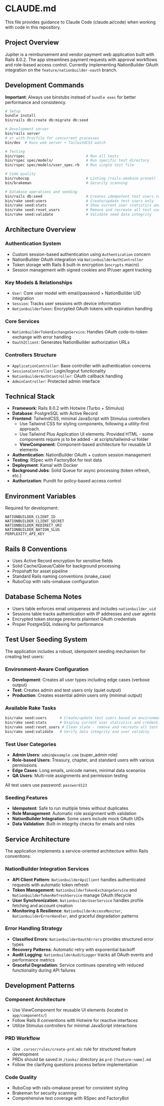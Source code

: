 # CLAUDE.md

This file provides guidance to Claude Code (claude.ai/code) when working with code in this repository.

## Project Overview

Jupiter is a reimbursement and vendor payment web application built with Rails 8.0.2. The app streamlines payment requests with approval workflows and role-based access control. Currently implementing NationBuilder OAuth integration on the `feature/nationbuilder-oauth` branch.

## Development Commands

**Important**: Always use binstubs instead of `bundle exec` for better performance and consistency.

```bash
# Setup
bundle install
bin/rails db:create db:migrate db:seed

# Development server
bin/rails server
# or with Procfile for concurrent processes
bin/dev  # Runs web server + TailwindCSS watch

# Testing
bin/rspec                            # Run all tests
bin/rspec spec/models/               # Run specific test directory
bin/rspec spec/models/user_spec.rb   # Run single test file

# Code quality
bin/rubocop                          # Linting (rails-omakase preset)
bin/brakeman                         # Security scanning

# Database operations and seeding
bin/rails db:seed                    # Creates idempotent test users (environment-aware)
bin/rake seed:users                  # Create/update test users only
bin/rake seed:stats                  # Show current user statistics and test credentials
bin/rake seed:reset_users            # Remove and recreate all test users
bin/rake seed:validate               # Validate seed data integrity
```

## Architecture Overview

### Authentication System
- Custom session-based authentication using `Authentication` concern
- NationBuilder OAuth integration via `NationbuilderAuthController`
- Token storage with Rails 8 built-in encryption (`encrypts` macro)
- Session management with signed cookies and IP/user agent tracking

### Key Models & Relationships
- `User`: Core user model with email/password + NationBuilder UID integration
- `Session`: Tracks user sessions with device information
- `NationbuilderToken`: Encrypted OAuth tokens with expiration handling

### Core Services
- `NationbuilderTokenExchangeService`: Handles OAuth code-to-token exchange with error handling
- `Oauth2Client`: Generates NationBuilder authorization URLs

### Controllers Structure
- `ApplicationController`: Base controller with authentication concerns
- `SessionsController`: Login/logout functionality
- `NationbuilderAuthController`: OAuth callback handling
- `AdminController`: Protected admin interface

## Technical Stack

- **Framework**: Rails 8.0.2 with Hotwire (Turbo + Stimulus)
- **Database**: PostgreSQL with Active Record
- **Frontend**: TailwindCSS, minimal JavaScript with Stimulus controllers
    - Use Tailwind CSS for styling components, following a utility-first approach.
    - Use Tailwind Plus Application UI elements. Provided HTML - some components require js to be added - at scripts/tailwind-ui folder
    - **ViewComponent**: Component-based architecture for reusable UI elements
- **Authentication**: NationBuilder OAuth + custom session management
- **Testing**: RSpec with FactoryBot for test data
- **Deployment**: Kamal with Docker
- **Background Jobs**: Solid Queue for async processing (token refresh, etc.)
- **Authorization**: Pundit for policy-based access control

## Environment Variables

Required for development:
```
NATIONBUILDER_CLIENT_ID
NATIONBUILDER_CLIENT_SECRET
NATIONBUILDER_REDIRECT_URI
NATIONBUILDER_NATION_SLUG
PERPLEXITY_API_KEY
```

## Rails 8 Conventions

- Uses Active Record encryption for sensitive fields
- Solid Cache/Queue/Cable for background processing
- Propshaft for asset pipeline
- Standard Rails naming conventions (snake_case)
- RuboCop with rails-omakase configuration

## Database Schema Notes

- Users table enforces email uniqueness and includes `nationbuilder_uid`
- Sessions table tracks authentication with IP addresses and user agents
- Encrypted token storage prevents plaintext OAuth credentials
- Proper PostgreSQL indexing for performance

## Test User Seeding System

The application includes a robust, idempotent seeding mechanism for creating test users:

### Environment-Aware Configuration
- **Development**: Creates all user types including edge cases (verbose output)
- **Test**: Creates admin and test users only (quiet output)
- **Production**: Creates essential admin users only (minimal output)

### Available Rake Tasks
```bash
bin/rake seed:users      # Create/update test users based on environment
bin/rake seed:stats      # Display current user statistics and credentials
bin/rake seed:reset_users # Clean slate - remove and recreate all test users
bin/rake seed:validate   # Verify data integrity and user validity
```

### Test User Categories
- **Admin Users**: `admin@example.com` (super_admin role)
- **Role-based Users**: Treasury, chapter, and standard users with various permissions
- **Edge Cases**: Long emails, unicode names, minimal data scenarios
- **QA Users**: Multi-role assignments and permission testing

All test users use password: `password123`

### Seeding Features
- **Idempotent**: Safe to run multiple times without duplicates
- **Role Management**: Automatic role assignment with validation
- **NationBuilder Integration**: Some users include mock OAuth UIDs
- **Data Validation**: Built-in integrity checks for emails and roles

## Service Architecture

The application implements a service-oriented architecture within Rails conventions:

### NationBuilder Integration Services
- **API Client Pattern**: `NationbuilderApiClient` handles authenticated requests with automatic token refresh
- **Token Management**: `NationbuilderTokenExchangeService` and `NationbuilderTokenRefreshService` manage OAuth lifecycle
- **User Synchronization**: `NationbuilderUserService` handles profile fetching and account creation
- **Monitoring & Resilience**: `NationbuilderAccessMonitor`, `NationbuilderErrorHandler`, and graceful degradation patterns

### Error Handling Strategy
- **Classified Errors**: `NationbuilderOauthErrors` provides structured error types
- **Recovery Patterns**: Automatic retry with exponential backoff
- **Audit Logging**: `NationbuilderAuditLogger` tracks all OAuth events and performance metrics
- **Graceful Degradation**: Service continues operating with reduced functionality during API failures

## Development Patterns

### Component Architecture
- Use ViewComponent for reusable UI elements (located in `app/components/`)
- Follow Rails 8 conventions with Hotwire for reactive interfaces
- Utilize Stimulus controllers for minimal JavaScript interactions

### PRD Workflow
- Use `.cursor/rules/create-prd.mdc` rule for structured feature development
- PRDs should be saved in `/tasks/` directory as `prd-[feature-name].md`
- Follow the clarifying questions process before implementation

### Code Quality
- RuboCop with rails-omakase preset for consistent styling
- Brakeman for security scanning
- Comprehensive test coverage with RSpec and FactoryBot
